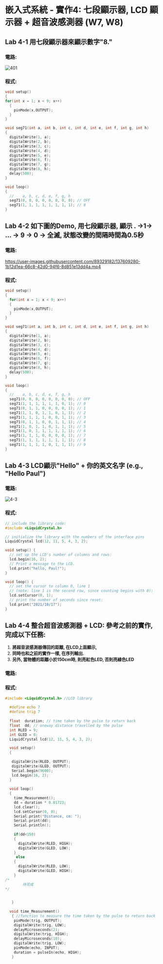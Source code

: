# 嵌入式系統 - 實作4: 七段顯示器, LCD 顯示器 + 超音波感測器 (W7, W8) 
## Lab 4-1 用七段顯示器來顯示數字"8."
### 電路:
![401](https://user-images.githubusercontent.com/89329182/135739543-23cce2e4-6bc3-4160-84c7-d8036bffff8b.jpg)
### 程式:
````c
void setup()
{
for(int x = 1; x < 9; x++) 
  {
    pinMode(x,OUTPUT);
  }
}

void seg71(int a, int b, int c, int d, int e, int f, int g, int h)
{
  digitalWrite(1, a);
  digitalWrite(2, b);
  digitalWrite(3, c);
  digitalWrite(4, d);
  digitalWrite(5, e);
  digitalWrite(6, f);
  digitalWrite(7, g);
  digitalWrite(8, h);
  delay(500);
}

void loop()
{
  //    a, b, c, d, e, f, g, h
  seg71(0, 0, 0, 0, 0, 0, 0, 0); // OFF
  seg71(1, 1, 1, 1, 1, 1, 1, 1); // 8
}
````
## Lab 4-2 如下圖的Demo, 用七段顯示器, 顯示 . →1→ ... → 9 → 0 → 全滅, 狀態改變的間隔時間為0.5秒
### 電路:
https://user-images.githubusercontent.com/89329182/137609280-1b12d1ea-66c8-42d0-94f6-8d851e13dd4a.mp4
### 程式:
````c
void setup()
{
  for(int x = 1; x < 9; x++)
  {
  	pinMode(x,OUTPUT);
  }
}

void seg71(int a, int b, int c, int d, int e, int f, int g, int h)
{
  digitalWrite(1, a);
  digitalWrite(2, b);
  digitalWrite(3, c);
  digitalWrite(4, d);
  digitalWrite(5, e);
  digitalWrite(6, f);
  digitalWrite(7, g);
  digitalWrite(8, h);
  delay(500);
}

void loop()
{
  //    a, b, c, d, e, f, g, h
  seg71(0, 0, 0, 0, 0, 0, 0, 0); // OFF
  seg71(1, 1, 1, 1, 1, 1, 0, 1); // 0
  seg71(0, 1, 1, 0, 0, 0, 0, 1); // 1
  seg71(1, 1, 0, 1, 1, 0, 1, 1); // 2
  seg71(1, 1, 1, 1, 0, 0, 1, 1); // 3
  seg71(0, 1, 1, 0, 0, 1, 1, 1); // 4
  seg71(1, 0, 1, 1, 0, 1, 1, 1); // 5
  seg71(1, 0, 1, 1, 1, 1, 1, 1); // 6
  seg71(1, 1, 1, 0, 0, 0, 0, 1); // 7
  seg71(1, 1, 1, 1, 1, 1, 1, 1); // 8
  seg71(1, 1, 1, 1, 0, 1, 1, 1); // 9
}
````
## Lab 4-3 LCD顯示"Hello" + 你的英文名字 (e.g., "Hello Paul")
### 電路:
![4-3](https://user-images.githubusercontent.com/89329182/137610006-6983a0a8-18ca-4fce-a9ce-c36e96f0f94f.jpg)
### 程式:
````c
// include the library code:
#include <LiquidCrystal.h>

// initialize the library with the numbers of the interface pins
LiquidCrystal lcd(12, 11, 5, 4, 3, 2);

void setup() {
  // set up the LCD's number of columns and rows:
  lcd.begin(16, 2);
  // Print a message to the LCD.
  lcd.print("hello, Paul!");
}

void loop() {
  // set the cursor to column 0, line 1
  // (note: line 1 is the second row, since counting begins with 0):
  lcd.setCursor(0, 1);
  // print the number of seconds since reset:
  lcd.print("2021/10/17");
}
````
## Lab 4-4 整合超音波感測器 + LCD: 參考之前的實作, 完成以下任務:
1. **將超音波感測器傳回的距離, 在LCD上面顯示,** 
2. **同時也和之前的實作一樣, 在序列輸出.** 
3. **另外, 當物體的距離小於150cm時, 則亮紅色LED, 否則亮綠色LED**
### 電路:

### 程式:
````c
#include <LiquidCrystal.h> //LCD library
  
  #define echo 7
  #define trig 7
  
  float  duration; // time taken by the pulse to return back
  float  dd; // oneway distance travelled by the pulse
  int RLED = 9;
  int GLED = 8;
  LiquidCrystal lcd(12, 11, 5, 4, 3, 2); 

  void setup() 
  {
  
   digitalWrite(RLED, OUTPUT);
   digitalWrite(GLED, OUTPUT);
   Serial.begin(9600);
   lcd.begin(16, 2);
  }
  
  void loop() 
  { 
    time_Measurement();
    dd = duration * 0.01723;   
    lcd.clear();
    lcd.setCursor(0, 0);
    Serial.print("Distance, cm: ");
    Serial.print(dd);
    Serial.println();
    
    if(dd<150)
    {
      digitalWrite(RLED, HIGH);
      digitalWrite(GLED, LOW); 
    }
     else
    {
      digitalWrite(RLED, LOW);
      digitalWrite(GLED, HIGH);
    }
/*
		待完成
*/

    
   }
  
  void time_Measurement()
   { //function to measure the time taken by the pulse to return back
    pinMode(trig, OUTPUT);
    digitalWrite(trig, LOW);
    delayMicroseconds(2);  
    digitalWrite(trig, HIGH);
    delayMicroseconds(10);
    digitalWrite(trig, LOW);
    pinMode(echo, INPUT);  
    duration = pulseIn(echo, HIGH);
   }
````
